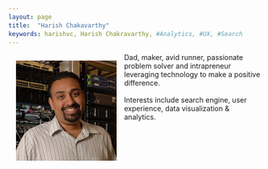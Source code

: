 ```yaml
---
layout: page
title:  "Harish Chakavarthy"
keywords: harishvc, Harish Chakravarthy, #Analytics, #UX, #Search
---
```

<p>
<img style="float:left; margin:15px" alt="Harish" src="/pics/harishvc.jpeg"></a>
Dad, maker, avid runner, passionate problem solver and intrapreneur leveraging technology to make a positive difference.
<br/><br/> 
Interests include search engine, user experience, data visualization & analytics.

</p>
